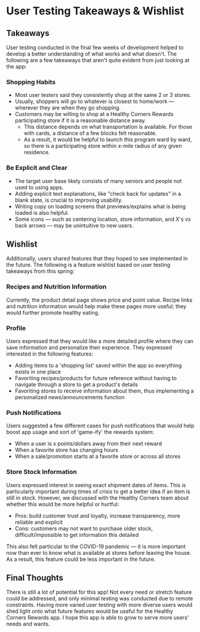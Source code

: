 # User Testing Takeaways & Wishlist

## Takeaways

User testing conducted in the final few weeks of development helped to develop a better understanding of what works and what doesn't. The following are a few takeaways that aren't quite evident from just looking at the app: 

### Shopping Habits

- Most user testers said they consistently shop at the same 2 or 3 stores.
- Usually, shoppers will go to whatever is closest to home/work — wherever they are when they go shopping.
- Customers may be willing to shop at a Healthy Corners Rewards participating store if it is a reasonable distance away.
    - This distance depends on what transportation is available. For those with cards, a distance of a few blocks felt reasonable.
    - As a result, it would be helpful to launch this program ward by ward, so there is a participating store within x-mile radius of any given residence.

### Be Explicit and Clear

- The target user base likely consists of many seniors and people not used to using apps.
- Adding explicit text explanations, like "check back for updates" in a blank state, is crucial to improving usability.
- Writing copy on loading screens that previews/explains what is being loaded is also helpful.
- Some icons — such as centering location, store information, and X's vs back arrows — may be unintuitive to new users.


## Wishlist

Additionally, users shared features that they hoped to see implemented in the future. The following is a feature wishlist based on user testing takeaways from this spring: 

### Recipes and Nutrition Information

Currently, the product detail page shows price and point value. Recipe links and nutrition information would help make these pages more useful; they would further promote healthy eating. 

### Profile

Users expressed that they would like a more detailed profile where they can save information and personalize their experience. They expressed interested in the following features: 

- Adding items to a 'shopping list' saved within the app so everything exists in one place
- Favoriting recipes/products for future reference without having to navigate through a store to get a product's details
- Favoriting stores to receive information about them, thus implementing a personalized news/announcements function

### Push Notifications

Users suggested a few different cases for push notifications that would help boost app usage and sort of 'game-ify' the rewards system: 

- When a user is x points/dollars away from their next reward
- When a favorite store has changing hours
- When a sale/promotion starts at a favorite store or across all stores

### Store Stock Information

Users expressed interest in seeing exact shipment dates of items. This is particularly important during times of crisis to get a better idea if an item is still in stock. However, we discussed with the Healthy Corners team about whether this would be more helpful or hurtful: 

- Pros: build customer trust and loyalty, increase transparency, more reliable and explicit
- Cons: customers may not want to purchase older stock, difficult/impossible to get information this detailed

This also felt particular to the COVID-19 pandemic — it is more important now than ever to know what is available at stores before leaving the house. As a result, this feature could be less important in the future.


## Final Thoughts

There is still a lot of potential for this app! Not every need or stretch feature could be addressed, and only minimal testing was conducted due to remote constraints. Having more varied user testing with more diverse users would shed light onto what future features would be useful for the Healthy Corners Rewards app. I hope this app is able to grow to serve more users' needs and wants.
